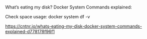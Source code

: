 
What’s eating my disk? Docker System Commands explained:


Check space usage:
docker system df -v


https://cntnr.io/whats-eating-my-disk-docker-system-commands-explained-d778178f96f1


